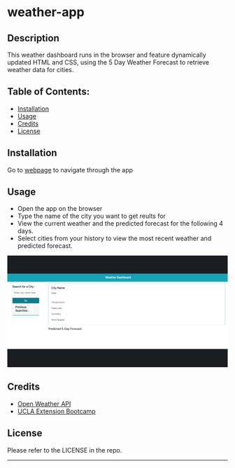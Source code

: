 # weather-app

## Description

This weather dashboard runs in the browser and feature dynamically updated HTML and CSS, using the 5 Day Weather Forecast to retrieve weather data for cities.

## Table of Contents:

- [Installation](#installation)
- [Usage](#usage)
- [Credits](#credits)
- [License](#license)

## Installation

Go to [webpage]() to navigate through the app

## Usage

- Open the app on the browser
- Type the name of the city you want to get reults for
- View the current weather and the predicted forecast for the following 4 days.
- Select cities from your history to view the most recent weather and predicted forecast.

![Weather dashboard](assets/images/app.gif)

## Credits

- [Open Weather API](https://openweathermap.org/)
- [UCLA Extension Bootcamp](https://www.uclaextension.edu/?gclid=Cj0KCQiAgribBhDkARIsAASA5btdbwAz8x25r3b1deoRNIGxfkPFL11rAQMuCgQ7HYiqBH8CLr9CgLoaAktlEALw_wcB&gclsrc=aw.ds)

## License

Please refer to the LICENSE in the repo.

---
